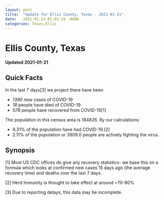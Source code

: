 ```yaml
---
layout: post
title:  "Update for Ellis County, Texas - 2021-01-21"
date:   2021-01-21 01:01:29 -0600
categories: Texas,Ellis
---
```


# Ellis County, Texas
#### Updated 2021-01-21

## Quick Facts

In the last 7 days[3] we project there have been
- *1390* new cases of COVID-19
- *18* people have died of COVID-19
- *578* people have recovered from COVID-19[1]

The population in this census area is 184826. By our calculations:
- 9.31% of the population have had COVID-19.[2]
- 2.11% of the population or 3909.0 people are actively fighting the virus.

## Synopsis




[1] Most US CDC offices do give any recovery statistics- we base this on a formula which looks at confirmed new cases
15 days ago (the average recovery time) and deaths over the last 7 days.

[2] Herd Immunity is thought to take effect at around ~70-80%

[3] Due to reporting delays, this data may be incomplete.
 
    